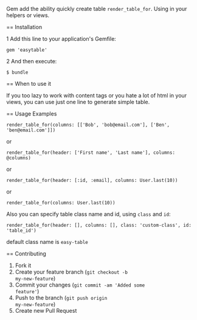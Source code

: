 Gem add the ability quickly create table <code>render_table_for</code>.
Using in your helpers or views.

== Installation

1 Add this line to your application's Gemfile:

    gem 'easytable'

2 And then execute:

    $ bundle

== When to use it

If you too lazy to work with content tags or you hate a lot of html in your views, you can use just one line to generate simple table.

== Usage Examples

    render_table_for(columns: [['Bob', 'bob@email.com'], ['Ben', 'ben@email.com']])
    
or

    render_table_for(header: ['First name', 'Last name'], columns: @columns)
    
or

    render_table_for(header: [:id, :email], columns: User.last(10))

or

    render_table_for(columns: User.last(10))
    
Also you can specify table class name and id, using <code>class</code> and <code>id</code>:

    render_table_for(header: [], columns: [], class: 'custom-class', id: 'table_id')

default class name is <code>easy-table</code>

== Contributing

1. Fork it
2. Create your feature branch (<code>git checkout -b my-new-feature</code>)
3. Commit your changes (<code>git commit -am 'Added some feature'</code>)
4. Push to the branch (<code>git push origin my-new-feature</code>)
5. Create new Pull Request
